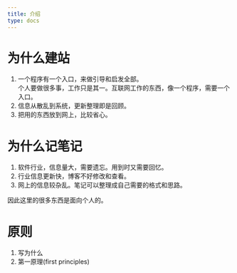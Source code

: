 ```yaml
---
title: 介绍
type: docs
---
```


# 为什么建站
1. 一个程序有一个入口，来做引导和启发全部。<br/>
个人要做很多事，工作只是其一。互联网工作的东西，像一个程序，需要一个入口。
1. 信息从散乱到系统，更新整理即是回顾。
1. 把用的东西放到网上，比较省心。


# 为什么记笔记
1. 软件行业，信息量大，需要遗忘。用到时又需要回忆。
1. 行业信息更新快，博客不好修改和查看。
1. 网上的信息较杂乱。笔记可以整理成自己需要的格式和思路。


因此这里的很多东西是面向个人的。

# 原则
1. 写为什么
1. 第一原理(first principles)

